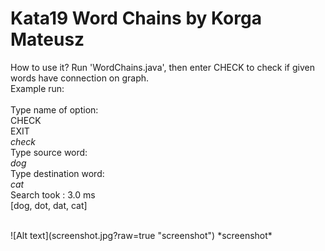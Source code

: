 # Kata19 Word Chains by Korga Mateusz

How to use it? Run 'WordChains.java', then enter CHECK to check if given words have connection on graph.
<br/>Example run:<br/>
<br/>Type name of option:
<br/>CHECK
<br/>EXIT
<br/>*check*
<br/>Type source word:
<br/>*dog*
<br/>Type destination word:
<br/>*cat*
<br/>Search took : 3.0 ms
<br/>[dog, dot, dat, cat]

<br/>
![Alt text](screenshot.jpg?raw=true "screenshot")
*screenshot*
